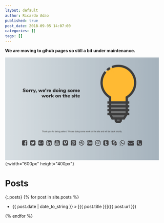 ```yaml
---
layout: default
author: Ricardo Adao
published: true
post_date: 2018-09-05 14:07:00
categories: []
tags: []
---
```


**We are moving to gihub pages so still a bit under maintenance.**

![Under Construction](assets/images/under.construction.png){:width="600px" height="400px"}

# Posts #

{:.posts}
{% for post in site.posts %}

* {{ post.date | date_to_string }} » [{{ post.title }}]({{ post.url }})

{% endfor %}
